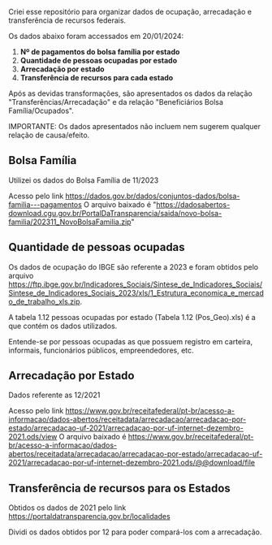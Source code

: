 Criei esse repositório para organizar dados de ocupação, arrecadação e transferência de recursos federais.

Os dados abaixo foram accessados em 20/01/2024:

1. **Nº de pagamentos do bolsa família por estado**
2. **Quantidade de pessoas ocupadas por estado**
3. **Arrecadação por estado**
4. **Transferência de recursos para cada estado**

Após as devidas transformações,  são apresentados os dados da relação "Transferências/Arrecadação" e da relação "Beneficiários Bolsa Família/Ocupados".

IMPORTANTE: Os dados apresentados não incluem nem sugerem qualquer relação de causa/efeito. 





## Bolsa Família

Utilizei os dados do Bolsa Família de 11/2023

Acesso pelo link https://dados.gov.br/dados/conjuntos-dados/bolsa-familia---pagamentos 
O arquivo baixado é "https://dadosabertos-download.cgu.gov.br/PortalDaTransparencia/saida/novo-bolsa-familia/202311_NovoBolsaFamilia.zip"



## Quantidade de pessoas ocupadas

Os dados de ocupação do IBGE são referente a 2023 e foram obtidos pelo arquivo https://ftp.ibge.gov.br/Indicadores_Sociais/Sintese_de_Indicadores_Sociais/Sintese_de_Indicadores_Sociais_2023/xls/1_Estrutura_economica_e_mercado_de_trabalho_xls.zip. 

A tabela 1.12 pessoas ocupadas por estado (Tabela 1.12 (Pos_Geo).xls) é a que contém os dados utilizados.

Entende-se por pessoas ocupadas as que possuem registro em carteira, informais, funcionários públicos, empreendedores, etc.



## Arrecadação por Estado

Dados referente as 12/2021

Acesso pelo link https://www.gov.br/receitafederal/pt-br/acesso-a-informacao/dados-abertos/receitadata/arrecadacao/arrecadacao-por-estado/arrecadacao-uf-2021/arrecadacao-por-uf-internet-dezembro-2021.ods/view
O arquivo baixado é https://www.gov.br/receitafederal/pt-br/acesso-a-informacao/dados-abertos/receitadata/arrecadacao/arrecadacao-por-estado/arrecadacao-uf-2021/arrecadacao-por-uf-internet-dezembro-2021.ods/@@download/file



## Transferência de recursos para os Estados

Obtidos os dados de 2021 pelo link https://portaldatransparencia.gov.br/localidades

Dividi os dados obtidos por 12 para poder compará-los com a arrecadação.
